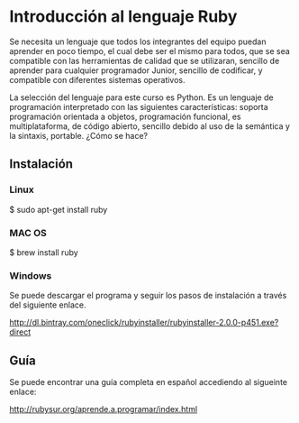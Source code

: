 # Introducción al lenguaje Ruby

Se necesita un lenguaje que todos los integrantes del equipo puedan aprender en poco tiempo, el cual debe ser el mismo para todos, que se sea compatible con las herramientas de calidad que se utilizaran, sencillo de aprender para cualquier programador Junior, sencillo de codificar, y compatible con diferentes sistemas operativos. 

La selección del lenguaje para este curso es Python. Es un lenguaje de programación interpretado con las siguientes características: soporta programación orientada a objetos, programación funcional, es multiplataforma, de código abierto, sencillo debido al uso de la semántica y la sintaxis, portable.
¿Cómo se hace?

## Instalación

### Linux

$ sudo apt-get install ruby

### MAC OS

$ brew install ruby

### Windows

Se puede descargar el programa y seguir los pasos de instalación a través del siguiente enlace.

http://dl.bintray.com/oneclick/rubyinstaller/rubyinstaller-2.0.0-p451.exe?direct

## Guía

Se puede encontrar una guía completa en español accediendo al sigueinte enlace:

http://rubysur.org/aprende.a.programar/index.html
